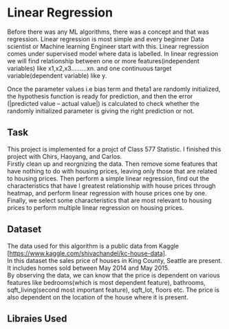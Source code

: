 # Linear Regression
Before there was any ML algorithms, there was a concept and that was regression.
Linear regression is most simple and every beginner Data scientist or Machine learning Engineer start with this. 
Linear regression comes under supervised model where data is labelled. 
In linear regression we will find relationship between one or more features(independent variables) like x1,x2,x3………xn. and one continuous target variable(dependent variable) like y.

Once the parameter values i.e bias term and theta1 are randomly initialized, the hypothesis function is ready for prediction, 
and then the error (|predicted value – actual value|) is calculated to check whether the randomly initialized parameter is giving the right prediction or not.

## Task

This project is implemented for a projct of Class 577 Statistic. I finished this project with Chirs, Haoyang, and Carlos.  
Firstly clean up and reorgnizing the data. Then remove some features that have nothing to do with housing prices, leaving only those that are related to housing prices. 
Then perform a simple linear regression, find out the characteristics that have l greatest relationship with house prices through heatmap,
and perform linear regression with house prices one by one. 
Finally, we select some characteristics that are most relevant to housing prices to perform multiple linear regression on housing prices.

## Dataset 
The data used for this algorithm is a public data from Kaggle [https://www.kaggle.com/shivachandel/kc-house-data].  
In this dataset the sales price of houses in King County, Seattle are present. It includes homes sold between May 2014 and May 2015.  
By observing the data, we can know that the price is dependent on various features like bedrooms(which is most dependent feature), bathrooms, 
sqft_living(second most important feature), sqft_lot, floors etc. The price is also dependent on the location of the house where it is present. 

## Libraies Used 
